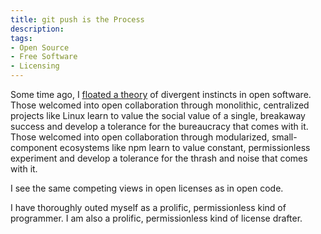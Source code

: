 ```yaml
---
title: git push is the Process
description:
tags:
- Open Source
- Free Software
- Licensing
---
```


Some time ago, I [floated a theory](https://writing.kemitchell.com/2019/05/18/Schools.html) of divergent instincts in open software.  Those welcomed into open collaboration through monolithic, centralized projects like Linux learn to value the social value of a single, breakaway success and develop a tolerance for the bureaucracy that comes with it.  Those welcomed into open collaboration through modularized, small-component ecosystems like npm learn to value constant, permissionless experiment and develop a tolerance for the thrash and noise that comes with it.

I see the same competing views in open licenses as in open code.

I have thoroughly outed myself as a prolific, permissionless kind of programmer.  I am also a prolific, permissionless kind of license drafter.

<!-- permissionless versus monolothic -->

<!-- going first to a process debate _avoids_ the open process of actually addressing the substance of new publications -->